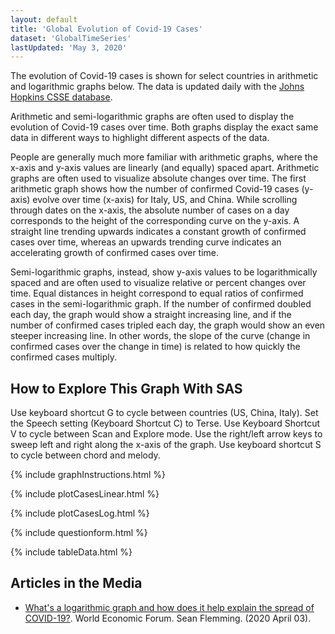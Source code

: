 ```yaml
---
layout: default
title: 'Global Evolution of Covid-19 Cases'
dataset: 'GlobalTimeSeries'
lastUpdated: 'May 3, 2020'
---
```


The evolution of Covid-19 cases is shown for select countries in arithmetic and logarithmic graphs below. The data is updated daily with the [Johns Hopkins CSSE database](https://github.com/CSSEGISandData/COVID-19).

Arithmetic and semi-logarithmic graphs are often used to display the evolution of Covid-19 cases over time. Both graphs display the exact same data in different ways to highlight different aspects of the data. 

People are generally much more familiar with arithmetic graphs, where the x-axis and y-axis values are linearly (and equally) spaced apart. Arithmetic graphs are often used to visualize absolute changes over time. The first arithmetic graph shows how the number of confirmed Covid-19 cases (y-axis) evolve over time (x-axis) for Italy, US, and China. While scrolling through dates on the x-axis, the absolute number of cases on a day corresponds to the height of the corresponding curve on the y-axis. A straight line trending upwards indicates a constant growth of confirmed cases over time, whereas an upwards trending curve indicates an accelerating growth of confirmed cases over time. 

Semi-logarithmic graphs, instead, show y-axis values to be logarithmically spaced and are often used to visualize relative or percent changes over time. Equal distances in height correspond to equal ratios of confirmed cases in the semi-logarithmic graph. If the number of confirmed doubled each day, the graph would show a straight increasing line, and if the number of confirmed cases tripled each day, the graph would show an even steeper increasing line. In other words, the slope of the curve (change in confirmed cases over the change in time) is related to how quickly the confirmed cases multiply. 

## How to Explore This Graph With SAS
Use keyboard shortcut G to cycle between countries (US, China, Italy). Set the Speech setting (Keyboard Shortcut C) to Terse. Use Keyboard Shortcut V to cycle between Scan and Explore mode. Use the right/left arrow keys to sweep left and right along the x-axis of the graph. Use keyboard shortcut S to cycle between chord and melody. 

{% include graphInstructions.html %}

{% include plotCasesLinear.html %}

{% include plotCasesLog.html %}

{% include questionform.html %}

{% include tableData.html %}

## Articles in the Media

* [What's a logarithmic graph and how does it help explain the spread of COVID-19?](https://www.weforum.org/agenda/2020/04/covid-19-spread-logarithmic-graph/). World Economic Forum. Sean Flemming. (2020 April 03).







